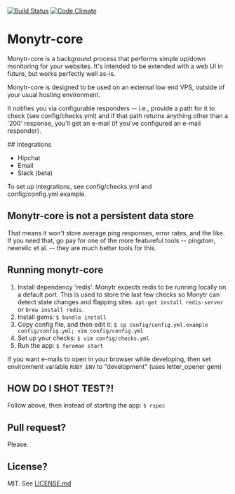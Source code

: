 [![Build Status](https://travis-ci.org/kalleth/monytr-core.svg?branch=master)](https://travis-ci.org/kalleth/monytr-core) 
[![Code Climate](https://codeclimate.com/github/kalleth/monytr-core.png)](https://codeclimate.com/github/kalleth/monytr-core)

# Monytr-core
Monytr-core is a background process that performs simple up/down monitoring for your websites. It's intended to be extended with a web UI in future, but works perfectly well as-is.

Monytr-core is designed to be used on an external low end VPS, outside of your usual hosting environment.

It notifies you via configurable responders -- i.e., provide a path for it to check (see config/checks.yml) and if that path returns anything other than a '200' response, you'll get an e-mail (if you've configured an e-mail responder).

## Integrations
 * Hipchat
 * Email
 * Slack (beta)

To set up integrations, see config/checks.yml and config/config.yml.example.

## Monytr-core is not a persistent data store
That means it won't store average ping responses, error rates, and the like. If you need that, go pay for one of the more featureful tools -- pingdom, newrelic et al. -- they are much better tools for this.

## Running monytr-core
1. Install dependency 'redis'. Monytr expects redis to be running locally on a default port. This is used to store the last few checks so Monytr can detect state changes and flapping sites. `apt-get install redis-server` or `brew install redis`.
2. Install gems: `$ bundle install`
3. Copy config file, and then edit it: `$ cp config/config.yml.example config/config.yml; vim config/config.yml`
4. Set up your checks: `$ vim config/checks.yml`
5. Run the app: `$ foreman start`

If you want e-mails to open in your browser while developing, then set
environment variable `RUBY_ENV` to "development" (uses letter_opener gem)

## HOW DO I SHOT TEST?!
Follow above, then instead of starting the app:
`$ rspec`

## Pull request?
Please.

## License?
MIT. See [LICENSE.md](LICENSE.md)
